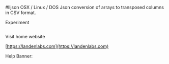 #lljson
OSX / Linux / DOS  Json conversion of arrays to transposed columns in CSV format.

Experiment

<pre>
</pre>


Visit home website

[https://landenlabs.com](https://landenlabs.com)


Help Banner:
<pre>

</pre>
